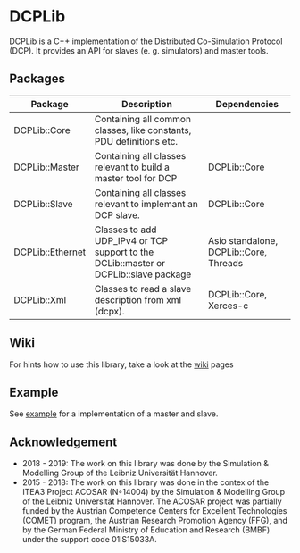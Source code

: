 # DCPLib #

DCPLib is a C++ implementation of the Distributed Co-Simulation Protocol (DCP). It provides an API for slaves (e. g. simulators) and master tools. 

## Packages ##
| Package          | Description | Dependencies                           |
|------------------|-------------|----------------------------------------|
| DCPLib::Core     | Containing all common classes, like constants, PDU definitions etc.            |                                        |
| DCPLib::Master   | Containing all classes relevant to build a master tool for DCP            | DCPLib::Core                           |
| DCPLib::Slave    | Containing all classes relevant to implemant an DCP slave.             | DCPLib::Core                           |
| DCPLib::Ethernet | Classes to add UDP_IPv4 or TCP support to the DCLib::master or DCPLib::slave package            | Asio standalone, DCPLib::Core, Threads |
| DCPLib::Xml | Classes to read a slave description from xml (dcpx).           | DCPLib::Core, Xerces-c |
## Wiki ##
For hints how to use this library, take a look at the [wiki](https://github.com/ChKater/DCPLib/wiki) pages
## Example ##
See [example](example) for a implementation of a master and slave.

## Acknowledgement ##
- 2018 - 2019: The work on this library was done by the Simulation & Modelling Group of the Leibniz Universität Hannover.
- 2015 - 2018: The work on this library was done in the contex of the ITEA3 Project ACOSAR (N◦14004) by the Simulation & Modelling Group of the Leibniz Universität Hannover. The ACOSAR project was partially funded by the Austrian Competence Centers for Excellent Technologies (COMET) program, the Austrian Research Promotion Agency (FFG), and by the German Federal Ministry of Education and Research (BMBF) under the support code 01lS15033A.
